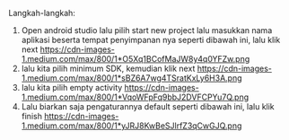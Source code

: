 Langkah-langkah:
1. Open android studio lalu pilih start new project lalu masukkan nama aplikasi beserta tempat penyimpanan nya seperti 
dibawah ini, lalu klik next
https://cdn-images-1.medium.com/max/800/1*O5Xq1BCofMaJW8y4q0YFZw.png
2. lalu kita pilih minimum SDK, kemudian klik next
https://cdn-images-1.medium.com/max/800/1*sBZ6A7wg4TSratKxLy6H3A.png
3. lalu kita pilih empty activity
https://cdn-images-1.medium.com/max/800/1*VqoWFpFq9bbJ2DVFCPYu7Q.png
4. Lalu biarkan saja pengaturannya default seperti dibawah ini, lalu klik finish
https://cdn-images-1.medium.com/max/800/1*yJRJ8KwBeSJlrfZ3qCwGJQ.png
